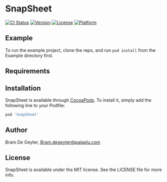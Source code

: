 # SnapSheet

[![CI Status](https://img.shields.io/travis/bdgeyter/SnapSheet.svg?style=flat)](https://travis-ci.org/bdgeyter/SnapSheet)
[![Version](https://img.shields.io/cocoapods/v/SnapSheet.svg?style=flat)](https://cocoapods.org/pods/SnapSheet)
[![License](https://img.shields.io/cocoapods/l/SnapSheet.svg?style=flat)](https://cocoapods.org/pods/SnapSheet)
[![Platform](https://img.shields.io/cocoapods/p/SnapSheet.svg?style=flat)](https://cocoapods.org/pods/SnapSheet)

## Example

To run the example project, clone the repo, and run `pod install` from the Example directory first.

## Requirements

## Installation

SnapSheet is available through [CocoaPods](https://cocoapods.org). To install
it, simply add the following line to your Podfile:

```ruby
pod 'SnapSheet'
```

## Author

Bram De Geyter, Bram.degeyter@palaplu.com

## License

SnapSheet is available under the MIT license. See the LICENSE file for more info.
